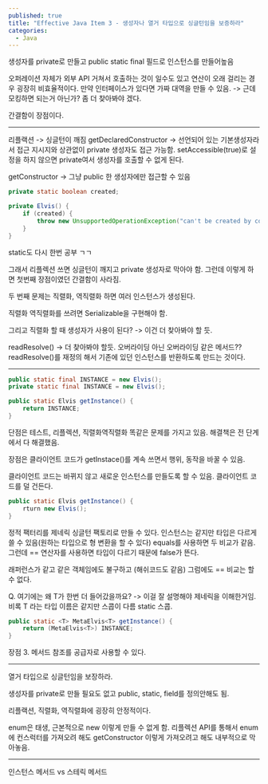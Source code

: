 ```yaml
---
published: true
title: "Effective Java Item 3 - 생성자나 열거 타입으로 싱글턴임을 보증하라"
categories:
  - Java
---
```


생성자를 private로 만들고 public static final 필드로 인스턴스를 만들어높음

오퍼레이션 자체가 외부 API 거쳐서 호출하는 것이 일수도 있고 연산이 오래 걸리는 경우 굉장히 비효율적이다. 만약 인터페이스가 있다면 가짜 대역을 만들 수 있음.
-> 근데 모킹하면 되는거 아닌가? 좀 더 찾아봐야 겠다.

간결함이 장점이다.

---
리플랙션 -> 싱글턴이 깨짐
getDeclaredConstructor -> 선언되어 있는 기본생성자라서 접근 지시지와 상관없이 private 생성자도 접근 가능함.
setAccessible(true)로 설정을 하지 않으면 private여서 생성자를 호출할 수 없게 된다.

getConstructor -> 그냥 public 한 생성자에만 접근할 수 있음

~~~java
private static boolean created;

private Elvis() {
    if (created) {
        throw new UnsupportedOperationException("can't be created by constructor");
    }
}

~~~

static도 다시 한번 공부 ㄱㄱ

그래서 리플렉션 쓰면 싱글턴이 깨지고 private 생성자로 막아야 함. 그런데 이렇게 하면 첫번째 장점이였던 간결함이 사라짐.

두 번째 문제는 직렬화, 역직렬화 하면 여러 인스턴스가 생성된다.

직렬화 역직렬화를 쓰려면 Serializable을 구현해야 함. 

그리고 직렬화 할 때 생성자가 사용이 된다? -> 이건 더 찾아봐야 할 듯.

readResolve() -> 더 찾아봐야 할듯. 오버라이딩 아닌 오버라이딩 같은 메서드??
readResolve()를 재정의 해서 기존에 있던 인스턴스를 반환하도록 만드는 것이다.

---

~~~java
public static final INSTANCE = new Elvis();
private static final INSTANCE = new Elvis();

public static Elvis getInstance() {
    return INSTANCE;
}
~~~

단점은 테스트, 리플렉션, 직렬화역직렬화 똑같은 문제를 가지고 있음. 해결책은 전 단계에서 다 해결했음.

장점은 클라이언트 코드가 getInstace()를 계속 쓰면서 행위, 동작을 바꿀 수 있음.

클라이언트 코드는 바뀌지 않고 새로운 인스턴스를 만들도록 할 수 있음. 클라이언트 코드를 덜 건든다.

~~~java
public static Elvis getInstance() {
    rturn new Elvis();
}
~~~

정적 팩터리를 제네릭 싱글턴 팩토리로 만들 수 있다.
인스턴스는 같지만 타입은 다르게 쓸 수 있음(원하는 타입으로 형 변환을 할 수 있다) equals를 사용하면 두 비교가 같음. 그런데 == 연산자를 사용하면 타입이 다르기 때문에 false가 뜬다.

래퍼런스가 같고 같은 객체임에도 불구하고 (해쉬코드도 같음) 그럼에도 == 비교는 할 수 없다.

Q. 여기에는 왜 T가 한번 더 들어갔을까요? -> 이걸 잘 설명해야 제네릭을 이해한거임.
비록 T 라는 타입 이름은 같지만 스콥이 다름 static 스콥.
~~~java
public static <T> MetaElvis<T> getInstance() {
    return (MetaElvis<T>) INSTANCE;
}
~~~

장점 3. 메서드 참조를 공급자로 사용할 수 있다.

---

열거 타입으로 싱글턴임을 보장하라.

생성자를 private로 만들 필요도 없고 public, static, field를 정의안해도 됨.

리플랙션, 직렬화, 역직렬화에 굉장히 안정적이다.

enum은 태생, 근본적으로 new 이렇게 만들 수 없게 함. 리플렉션 API를 통해서 enum에 컨스럭터를 가져오려 해도 getConstructor 이렇게 가져오려고 해도 내부적으로 막아놓음.

---
인스턴스 메서드 vs 스테릭 메서드 
